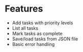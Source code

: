 # Features
- Add tasks with priority levels
- List all tasks
- Mark tasks as complete
- Save/load tasks from JSON file
- Basic error handling